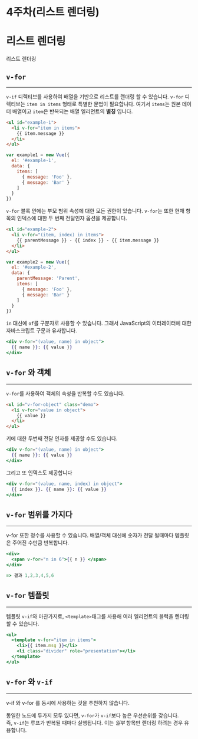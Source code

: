 # 4주차(리스트 렌더링)

# 리스트 렌더링

리스트 렌더링

## **`v-for`**

---

`v-if` 디렉티브를 사용하여 배열을 기반으로 리스트를 랜더링 할 수 있습니다. `v-for` 디렉티브는 `item in items` 형태로 특별한 문법이 필요합니다. 여기서 `items`는 원본 데이터 배열이고 `item`은 반복되는 배열 엘리먼트의 **별칭** 입니다.

```html
<ul id="example-1">
  <li v-for="item in items">
    {{ item.message }}
  </li>
</ul>
```

```jsx
var example1 = new Vue({
  el: '#example-1',
  data: {
    items: [
      { message: 'Foo' },
      { message: 'Bar' }
    ]
  }
})
```

`v-for` 블록 안에는 부모 범위 속성에 대한 모든 권한이 있습니다. `v-for`는 또한 현재 항목의 인덱스에 대한 두 번째 전달인자 옵션을 제공합니다.

```html
<ul id="example-2">
  <li v-for="(item, index) in items">
    {{ parentMessage }} - {{ index }} - {{ item.message }}
  </li>
</ul>
```

```jsx
var example2 = new Vue({
  el: '#example-2',
  data: {
    parentMessage: 'Parent',
    items: [
      { message: 'Foo' },
      { message: 'Bar' }
    ]
  }
})
```

`in` 대신에 `of`를 구분자로 사용할 수 있습니다. 그래서 JavaScript의 이터레이터에 대한 자바스크립트 구문과 유사합니다.

```jsx
<div v-for="(value, name) in object">
  {{ name }}: {{ value }}
</div>
```

## **`v-for` 와 객체**

---

`v-for`를 사용하여 객체의 속성을 반복할 수도 있습니다.

```html
<ul id="v-for-object" class="demo">
  <li v-for="value in object">
    {{ value }}
  </li>
</ul>
```

키에 대한 두번째 전달 인자를 제공할 수도 있습니다.

```jsx
<div v-for="(value, name) in object">
  {{ name }}: {{ value }}
</div>
```

그리고 또 인덱스도 제공합니다

```jsx
<div v-for="(value, name, index) in object">
  {{ index }}. {{ name }}: {{ value }}
</div>
```

## **`v-for` 범위를 가지다**

---

v-for 또한 정수를 사용할 수 있습니다. 배열/객체 대신에 숫자가 전달 될때마다 템플릿은 주어진 수만큼 반복합니다.

```jsx
<div>
  <span v-for="n in 6">{{ n }} </span>
</div>

=> 결과 1,2,3,4,5,6
```

## **`v-for` 템플릿**

---

템플릿 `v-if`와 마찬가지로, `<template>`태그를 사용해 여러 엘리먼트의 블럭을 렌더링 할 수 있습니다.

```jsx
<ul>
  <template v-for="item in items">
    <li>{{ item.msg }}</li>
    <li class="divider" role="presentation"></li>
  </template>
</ul>
```

## **`v-for` 와 `v-if`**

---

v-if 와 v-for 를 동시에 사용하는 것을 추천하지 않습니다.

동일한 노드에 두가지 모두 있다면, `v-for`가 `v-if`보다 높은 우선순위를 갖습니다. 즉, `v-if`는 루프가 반복될 때마다 실행됩니다. 이는 *일부* 항목만 렌더링 하려는 경우 유용합니다.

